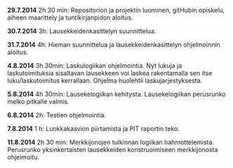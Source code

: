 **29.7.2014** 2h 30 min: Repositorion ja projektin luominen, gitHubin opiskelu,
aiheen maarittely ja tuntikirjanpidon aloitus.

**30.7.2014** 3h: Lausekkeidenkasittelyn suunnittelua.

**31.7.2014** 4h: Hieman suunnittelua ja lausekkeidenkasittelyn ohjelmoinnin aloitus.

**4.8.2014** 3h 30min: Laskulogiikan ohjelmointia. Nyt lukuja ja laskutoimituksia sisaltavan lausekkeen voi laskea
rakentamalla sen itse luku/laskutoimitus kerrallaan. Ohjelma huolehtii laskujarjestyksesta.

**5.8.2014** 4h 30min: Lausekelogiikan kehitysta. Lausekelogiikan perusrunko melko pitkalle valmis.

**6.8.2014** 2h: Testien ohjelmointia.

**7.8.2014** 1 h: Luokkakaavion piirtamista ja PIT raportin teko.

**11.8.2014** 2h 30 min: Merkkijonojen tulkinnan logiikan hahmottelemista. Perusrunko yksinkertaisten lausekkeiden
konstruoimiseen merkkijonosta ohjelmoitu.
